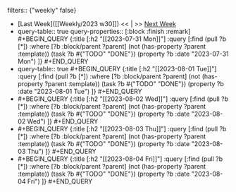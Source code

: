 filters:: {"weekly" false}

- [Last Week]([[Weekly/2023 w30]]) << | >> [Next Week]([[Weekly/]])
- query-table:: true
  query-properties:: [:block :finish :remark]
  #+BEGIN_QUERY
  {:title [:h2 "[[2023-07-31 Mon]]"]
  :query [:find (pull ?b [*])
       :where
       [?b :block/parent ?parent]
       (not (has-property ?parent :template))
       (task ?b #{"TODO" "DONE"})
       (property ?b :date "2023-07-31 Mon")
  ]}
  #+END_QUERY
- query-table:: true
  #+BEGIN_QUERY
  {:title [:h2 "[[2023-08-01 Tue]]"]
  :query [:find (pull ?b [*])
       :where
       [?b :block/parent ?parent]
       (not (has-property ?parent :template))
       (task ?b #{"TODO" "DONE"})
       (property ?b :date "2023-08-01 Tue")
  ]}
  #+END_QUERY
- #+BEGIN_QUERY
  {:title [:h2 "[[2023-08-02 Wed]]"]
  :query [:find (pull ?b [*])
       :where
       [?b :block/parent ?parent]
       (not (has-property ?parent :template))
       (task ?b #{"TODO" "DONE"})
       (property ?b :date "2023-08-02 Wed")
  ]}
  #+END_QUERY
- #+BEGIN_QUERY
  {:title [:h2 "[[2023-08-03 Thu]]"]
  :query [:find (pull ?b [*])
       :where
       [?b :block/parent ?parent]
       (not (has-property ?parent :template))
       (task ?b #{"TODO" "DONE"})
       (property ?b :date "2023-08-03 Thu")
  ]}
  #+END_QUERY
- #+BEGIN_QUERY
  {:title [:h2 "[[2023-08-04 Fri]]"]
  :query [:find (pull ?b [*])
       :where
       [?b :block/parent ?parent]
       (not (has-property ?parent :template))
       (task ?b #{"TODO" "DONE"})
       (property ?b :date "2023-08-04 Fri")
  ]}
  #+END_QUERY